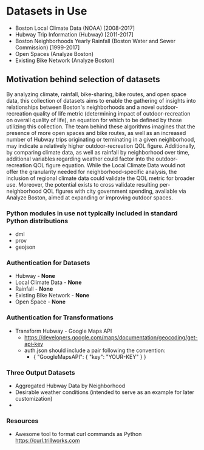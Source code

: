 # Datasets in Use
* Boston Local Climate Data (NOAA) [2008-2017]
* Hubway Trip Information (Hubway) [2011-2017]
* Boston Neighborhoods Yearly Rainfall (Boston Water and Sewer Commission) [1999-2017]
* Open Spaces (Analyze Boston)
* Existing Bike Network (Analyze Boston)


## Motivation behind selection of datasets
By analyzing climate, rainfall, bike-sharing, bike routes, and open space data, this 
collection of datasets aims to enable the gathering of insights into relationships between
Boston's neighborhoods and a novel outdoor-recreation quality of life metric (determining 
impact of outdoor-recreation on overall quality of life), an equation for which to be 
defined by those utilizing this collection. The team behind these algorithms imagines 
that the presence of more open spaces and bike routes, as well as an increased number 
of Hubway trips originating or terminating in a given neighborhood, may indicate a relatively
higher outdoor-recreation QOL figure. Additionally, by comparing climate data, as well as 
rainfall by neighborhood over time, additional variables regarding weather could factor 
into the outdoor-recreation QOL figure equation. While the Local Climate Data would not
offer the granularity needed for neighborhood-specific analysis, the inclusion of regional
climate data could validate the QOL metric for broader use. Moreover, the potential exists
to cross validate resulting per-neighborhood QOL figures with city government spending, 
available via Analyze Boston, aimed at expanding or improving outdoor spaces. 


### Python modules in use not typically included in standard Python distributions
* dml
* prov
* geojson

### Authentication for Datasets
* Hubway - __None__
* Local Climate Data - __None__
* Rainfall - __None__
* Existing Bike Network - __None__
* Open Space - __None__

### Authentication for Transformations
* Transform Hubway - Google Maps API
    * https://developers.google.com/maps/documentation/geocoding/get-api-key
    * auth.json should include a pair following the convention: 
        * { "GoogleMapsAPI": { "key": "YOUR-KEY" } }
    


### Three Output Datasets
* Aggregated Hubway Data by Neighborhood
* Desirable weather conditions (intended to serve as an example for later customization)
* 

### Resources
* Awesome tool to format curl commands as Python https://curl.trillworks.com
